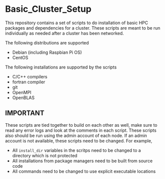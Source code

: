 # Basic_Cluster_Setup
This repository contains a set of scripts to do installation of basic HPC packages and dependencies for a cluster. These scripts are meant to be run individually as needed after a cluster has been networked.

The following distributions are supported
 - Debian (including Raspbian Pi OS)
 - CentOS

The following installations are supported by the scripts
- C/C++ compilers
- fortran compiler
- git
- OpenMPI
- OpenBLAS

## IMPORTANT
These scripts are tied together to build on each other as well, make sure to read any error logs and look at the comments in each script. These scripts also should be run using the admin account of each node. If an admin account is not available, these scripts need to be changed. For example,
 - All ```install_dir``` variables in the scritps need to be changed to a directory which is not protected
 - All installations from package managers need to be built from source code
 - All commands need to be changed to use explicit executable locations
